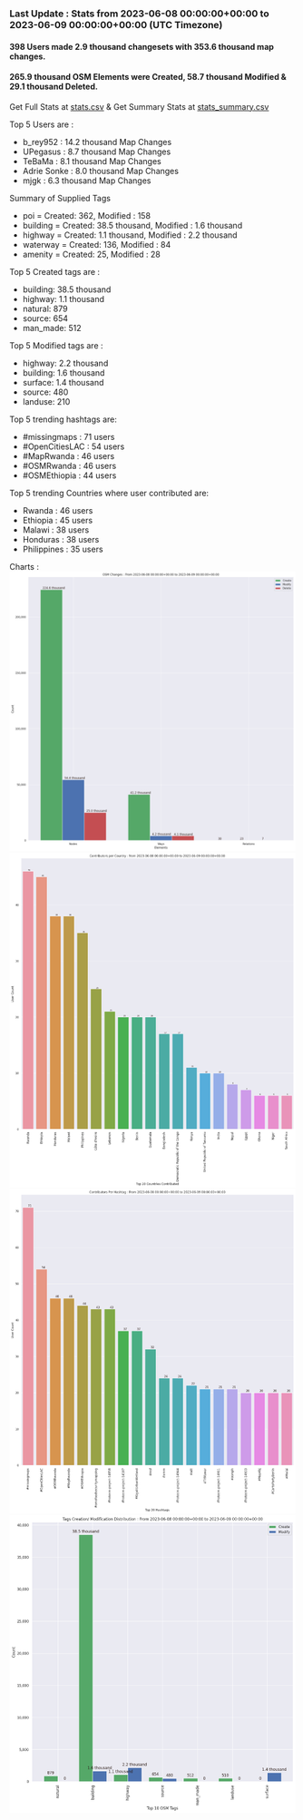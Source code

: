 ### Last Update : Stats from 2023-06-08 00:00:00+00:00 to 2023-06-09 00:00:00+00:00 (UTC Timezone)

#### 398 Users made 2.9 thousand changesets with 353.6 thousand map changes.
#### 265.9 thousand OSM Elements were Created, 58.7 thousand Modified & 29.1 thousand Deleted.
Get Full Stats at [stats.csv](/stats/hotosm/Daily/stats.csv)
 & Get Summary Stats at [stats_summary.csv](/stats/hotosm/Daily/stats_summary.csv)

Top 5 Users are : 
- b_rey952 : 14.2 thousand Map Changes
- UPegasus : 8.7 thousand Map Changes
- TeBaMa : 8.1 thousand Map Changes
- Adrie Sonke : 8.0 thousand Map Changes
- mjgk : 6.3 thousand Map Changes

Summary of Supplied Tags
- poi = Created: 362, Modified : 158
- building = Created: 38.5 thousand, Modified : 1.6 thousand
- highway = Created: 1.1 thousand, Modified : 2.2 thousand
- waterway = Created: 136, Modified : 84
- amenity = Created: 25, Modified : 28


Top 5 Created tags are :
- building: 38.5 thousand
- highway: 1.1 thousand
- natural: 879
- source: 654
- man_made: 512


Top 5 Modified tags are :
- highway: 2.2 thousand
- building: 1.6 thousand
- surface: 1.4 thousand
- source: 480
- landuse: 210


Top 5 trending hashtags are:
- #missingmaps : 71 users
- #OpenCitiesLAC : 54 users
- #MapRwanda : 46 users
- #OSMRwanda : 46 users
- #OSMEthiopia : 44 users


Top 5 trending Countries where user contributed are:
- Rwanda : 46 users
- Ethiopia : 45 users
- Malawi : 38 users
- Honduras : 38 users
- Philippines : 35 users


 Charts : 
![Alt text](./stats_osm_changes.png) 
![Alt text](./stats_users_per_country.png) 
![Alt text](./stats_users_per_hashtag.png) 
![Alt text](./stats_tags.png) 
